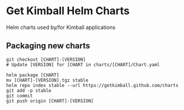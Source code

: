 # Get Kimball Helm Charts

Helm charts used by/for Kimball applications

## Packaging new charts

```
git checkout [CHART]-[VERSION]
# Update [VERSION] for [CHART in charts/[CHART]/Chart.yaml

helm package [CHART]
mv [CHART]-[VERSION].tgz stable
helm repo index stable --url https://getkimball.github.com/charts
git add -p stable
git commit
git push origin [CHART]-[VERSION]
```
